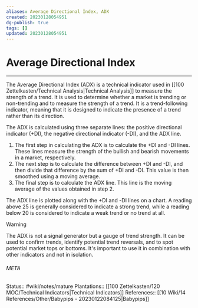```yaml
---
aliases: Average Directional Index, ADX
created: 20230128054951
dg-publish: true
tags: []
updated: 20230128054951
---
```

# Average Directional Index
---
The Average Directional Index (ADX) is a technical indicator used in [[100 Zettelkasten/Technical Analysis\|Technical Analysis]] to measure the strength of a trend. It is used to determine whether a market is trending or non-trending and to measure the strength of a trend. It is a trend-following indicator, meaning that it is designed to indicate the presence of a trend rather than its direction.

The ADX is calculated using three separate lines: the positive directional indicator (+DI), the negative directional indicator (-DI), and the ADX line.

1. The first step in calculating the ADX is to calculate the +DI and -DI lines. These lines measure the strength of the bullish and bearish movements in a market, respectively. 
2. The next step is to calculate the difference between +DI and -DI, and then divide that difference by the sum of +DI and -DI. This value is then smoothed using a moving average. 
3. The final step is to calculate the ADX line. This line is the moving average of the values obtained in step 2.

The ADX line is plotted along with the +DI and -DI lines on a chart. A reading above 25 is generally considered to indicate a strong trend, while a reading below 20 is considered to indicate a weak trend or no trend at all.

> [!WARNING]
The ADX is not a signal generator but a gauge of trend strength. It can be used to confirm trends, identify potential trend reversals, and to spot potential market tops or bottoms. It's important to use it in combination with other indicators and not in isolation.



###### META
Status:: #wiki/notes/mature 
Plantations:: [[100 Zettelkasten/120 MOC/Technical Indicators\|Technical Indicators]]
References:: [[10 Wiki/14 References/Other/Babypips - 20230122084125\|Babypips]]
